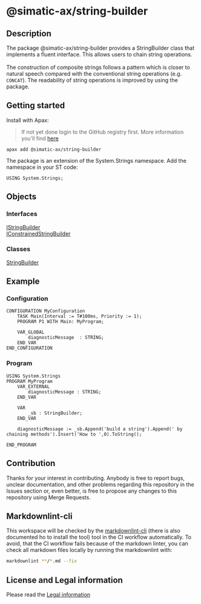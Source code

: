 # @simatic-ax/string-builder

## Description

The package @simatic-ax/string-builder provides a StringBuilder class that implements a fluent interface. This allows users to chain string operations.<br><br>
The construction of composite strings follows a pattern which is closer to natural speech compared with the conventional string operations (e.g. `CONCAT`). The readability of string operations is improved by using the package.

## Getting started

Install with Apax:

> If not yet done login to the GitHub registry first.
> More information you'll find [here](https://github.com/simatic-ax/.github/blob/main/docs/personalaccesstoken.md)

```cli
apax add @simatic-ax/string-builder
```

The package is an extension of the System.Strings namespace.
Add the namespace in your ST code:

```iec-st
USING System.Strings;
```

## Objects

### Interfaces

[IStringBuilder](./docs/IStringBuilder.md)<br/>
[IConstrainedStringBuilder](./docs/IConstrainedStringBuilder.md)<br/>

### Classes

[StringBuilder](./docs/StringBuilder.md)

## Example

### Configuration

```st
CONFIGURATION MyConfiguration
    TASK Main(Interval := T#100ms, Priority := 1);
    PROGRAM P1 WITH Main: MyProgram;

    VAR_GLOBAL
        diagnosticMessage  : STRING;
    END_VAR
END_CONFIGURATION
```

### Program

```st
USING System.Strings
PROGRAM MyProgram
    VAR_EXTERNAL
        diagnosticMessage : STRING;
    END_VAR

    VAR
        _sb : StringBuilder;
    END_VAR

    diagnosticMessage := _sb.Append('build a string').Append(' by chaining methods').Insert('How to ',0).ToString();
    
END_PROGRAM
```

## Contribution

Thanks for your interest in contributing. Anybody is free to report bugs, unclear documentation, and other problems regarding this repository in the Issues section or, even better, is free to propose any changes to this repository using Merge Requests.

## Markdownlint-cli

This workspace will be checked by the [markdownlint-cli](https://github.com/igorshubovych/markdownlint-cli) (there is also documented ho to install the tool) tool in the CI workflow automatically.
To avoid, that the CI workflow fails because of the markdown linter, you can check all markdown files locally by running the markdownlint with:

```sh
markdownlint **/*.md --fix
```

## License and Legal information

Please read the [Legal information](LICENSE.md)
